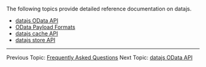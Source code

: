 The following topics provide detailed reference documentation on datajs.

- [datajs OData API](./datajs%20OData%20API.md)
- [OData Payload Formats](./OData%20Payload%20Formats.md)
- [datajs cache API](./datajs%20cache%20API.md)
- [datajs store API](./datajs%20store%20API.md)

---

Previous Topic: [Frequently Asked Questions](./Frequently%20Asked%20Questions.md)
Next Topic: [datajs OData API](./datajs%20OData%20API.md)
